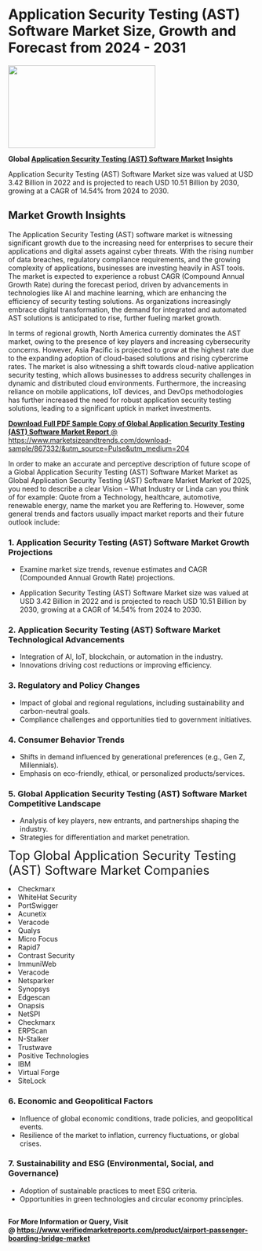 <H1>Application Security Testing (AST) Software Market Size, Growth and Forecast from 2024 - 2031</H1><img class="aligncenter size-medium wp-image-584254" src="https://thirdeyenews.in/wp-content/uploads/2024/09/Global-Market-Research-300x168.jpeg" alt="" width="300" height="168" /><p><strong>Global&nbsp;<a href="https://www.marketsizeandtrends.com/download-sample/867332/&amp;utm_source=Pulse&amp;utm_medium=204">Application Security Testing (AST) Software Market</a> Insights</strong></p><p>Application Security Testing (AST) Software Market size was valued at USD 3.42 Billion in 2022 and is projected to reach USD 10.51 Billion by 2030, growing at a CAGR of 14.54% from 2024 to 2030.</p><p><h2>Market Growth Insights</h2> <p>The Application Security Testing (AST) software market is witnessing significant growth due to the increasing need for enterprises to secure their applications and digital assets against cyber threats. With the rising number of data breaches, regulatory compliance requirements, and the growing complexity of applications, businesses are investing heavily in AST tools. The market is expected to experience a robust CAGR (Compound Annual Growth Rate) during the forecast period, driven by advancements in technologies like AI and machine learning, which are enhancing the efficiency of security testing solutions. As organizations increasingly embrace digital transformation, the demand for integrated and automated AST solutions is anticipated to rise, further fueling market growth.</p> <p><a href="#"></a></p> <p>In terms of regional growth, North America currently dominates the AST market, owing to the presence of key players and increasing cybersecurity concerns. However, Asia Pacific is projected to grow at the highest rate due to the expanding adoption of cloud-based solutions and rising cybercrime rates. The market is also witnessing a shift towards cloud-native application security testing, which allows businesses to address security challenges in dynamic and distributed cloud environments. Furthermore, the increasing reliance on mobile applications, IoT devices, and DevOps methodologies has further increased the need for robust application security testing solutions, leading to a significant uptick in market investments.</p> <p><a href="#"></p><p><span class=""><strong>Download Full PDF Sample Copy of Global Application Security Testing (AST) Software Market Report</strong> @ <a href="https://www.marketsizeandtrends.com/download-sample/867332/&amp;utm_source=Pulse&amp;utm_medium=204" target="_blank">https://www.marketsizeandtrends.com/download-sample/867332/&amp;utm_source=Pulse&amp;utm_medium=204</a></span></p><p>In order to make an accurate and perceptive description of future scope of a Global&nbsp;Application Security Testing (AST) Software Market Market as Global&nbsp;Application Security Testing (AST) Software Market Market of 2025, you need to describe a clear Vision &ndash; What Industry or Linda can you think of for example: Quote from a Technology, healthcare, automotive, renewable energy, name the market you are Reffering to. However, some general trends and factors usually impact market reports and their future outlook include:</p><h3>1.&nbsp;<strong>Application Security Testing (AST) Software Market Growth Projections</strong></h3><ul><li>Examine market size trends, revenue estimates and CAGR (Compounded Annual Growth Rate) projections.</li><li><p>Application Security Testing (AST) Software Market size was valued at USD 3.42 Billion in 2022 and is projected to reach USD 10.51 Billion by 2030, growing at a CAGR of 14.54% from 2024 to 2030.</p></li></ul><h3>2.&nbsp;<strong>Application Security Testing (AST) Software Market Technological Advancements</strong></h3><ul><li>Integration of AI, IoT, blockchain, or automation in the industry.</li><li>Innovations driving cost reductions or improving efficiency.</li></ul><h3>3.&nbsp;<strong>Regulatory and Policy Changes</strong></h3><ul><li>Impact of global and regional regulations, including sustainability and carbon-neutral goals.</li><li>Compliance challenges and opportunities tied to government initiatives.</li></ul><h3>4.&nbsp;<strong>Consumer Behavior Trends</strong></h3><ul><li>Shifts in demand influenced by generational preferences (e.g., Gen Z, Millennials).</li><li>Emphasis on eco-friendly, ethical, or personalized products/services.</li></ul><h3>5.&nbsp;<strong>Global Application Security Testing (AST) Software Market Competitive Landscape</strong></h3><ul><li>Analysis of key players, new entrants, and partnerships shaping the industry.</li><li>Strategies for differentiation and market penetration.</li></ul><p data-pm-slice="1 1 []"><span style="color: inherit; font-family: inherit; font-size: 25px;">Top Global Application Security Testing (AST) Software Market Companies</span></p><div class="" data-test-id=""><p><li>Checkmarx</li><li> WhiteHat Security</li><li> PortSwigger</li><li> Acunetix</li><li> Veracode</li><li> Qualys</li><li> Micro Focus</li><li> Rapid7</li><li> Contrast Security</li><li> ImmuniWeb</li><li> Veracode</li><li> Netsparker</li><li> Synopsys</li><li> Edgescan</li><li> Onapsis</li><li> NetSPI</li><li> Checkmarx</li><li> ERPScan</li><li> N-Stalker</li><li> Trustwave</li><li> Positive Technologies</li><li> IBM</li><li> Virtual Forge</li><li> SiteLock</li></p></div><h3>6.&nbsp;<strong>Economic and Geopolitical Factors</strong></h3><ul><li>Influence of global economic conditions, trade policies, and geopolitical events.</li><li>Resilience of the market to inflation, currency fluctuations, or global crises.</li></ul><h3>7.&nbsp;<strong>Sustainability and ESG (Environmental, Social, and Governance)</strong></h3><ul><li>Adoption of sustainable practices to meet ESG criteria.</li><li>Opportunities in green technologies and circular economy principles.</li></ul><h2><strong style="font-size: 14px;">For More Information or Query, Visit @&nbsp;</strong><a style="background-color: #ffffff; font-size: 14px;" href="https://www.marketsizeandtrends.com/report/application-security-testing-ast-software-market/" target="_blank">https://www.verifiedmarketreports.com/product/airport-passenger-boarding-bridge-market</a></h2>
